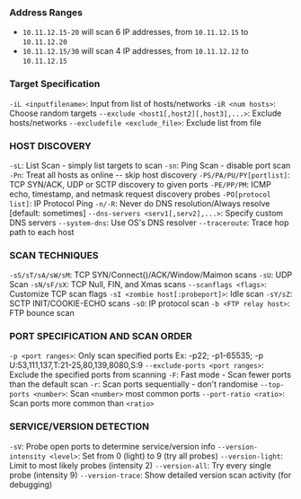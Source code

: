 
### Address Ranges

- `10.11.12.15-20` will scan 6 IP addresses, from `10.11.12.15` to `10.11.12.20`
- `10.11.12.15/30` will scan 4 IP addresses, from `10.11.12.12` to `10.11.12.15`

### Target Specification

`-iL <inputfilename>`: Input from list of hosts/networks
`-iR <num hosts>`: Choose random targets
`--exclude <host1[,host2][,host3],...>`: Exclude hosts/networks
`--excludefile <exclude_file>`: Exclude list from file

### HOST DISCOVERY

`-sL`: List Scan - simply list targets to scan
`-sn`: Ping Scan - disable port scan
`-Pn`: Treat all hosts as online -- skip host discovery
`-PS/PA/PU/PY[portlist]`: TCP SYN/ACK, UDP or SCTP discovery to given ports
`-PE/PP/PM`: ICMP echo, timestamp, and netmask request discovery probes
`-PO[protocol list]`: IP Protocol Ping
`-n/-R`: Never do DNS resolution/Always resolve [default: sometimes]
`--dns-servers <serv1[,serv2],...>`: Specify custom DNS servers
`--system-dns`: Use OS's DNS resolver
`--traceroute`: Trace hop path to each host

### SCAN TECHNIQUES

`-sS/sT/sA/sW/sM`: TCP SYN/Connect()/ACK/Window/Maimon scans
`-sU`: UDP Scan
`-sN/sF/sX`: TCP Null, FIN, and Xmas scans
`--scanflags <flags>`: Customize TCP scan flags
`-sI <zombie host[:probeport]>`: Idle scan
`-sY/sZ`: SCTP INIT/COOKIE-ECHO scans
`-sO`: IP protocol scan
`-b <FTP relay host>`: FTP bounce scan

### PORT SPECIFICATION AND SCAN ORDER

`-p <port ranges>`: Only scan specified ports
	Ex: -p22; -p1-65535; -p U:53,111,137,T:21-25,80,139,8080,S:9
`--exclude-ports <port ranges>`: Exclude the specified ports from scanning
`-F`: Fast mode - Scan fewer ports than the default scan
`-r`: Scan ports sequentially - don't randomise
`--top-ports <number>`: Scan `<number>` most common ports
`--port-ratio <ratio>`: Scan ports more common than `<ratio>`

### SERVICE/VERSION DETECTION

`-sV`: Probe open ports to determine service/version info
`--version-intensity <level>`: Set from 0 (light) to 9 (try all probes)
`--version-light`: Limit to most likely probes (intensity 2)
`--version-all`: Try every single probe (intensity 9)
`--version-trace`: Show detailed version scan activity (for debugging)
